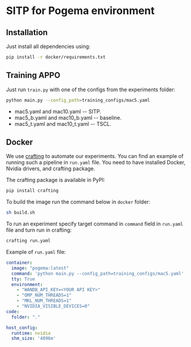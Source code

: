# SITP for Pogema environment

## Installation
Just install all dependencies using:
```bash
pip install -r docker/requirements.txt
```

## Training APPO
Just run ```train.py``` with one of the configs from the experiments folder:
```bash
python main.py --config_path=training_configs/mac5.yaml
```

- mac5.yaml and mac10.yaml -- SITP.
- mac5_b.yaml and mac10_b.yaml -- baseline.
- mac5_t.yaml and mac10_t.yaml -- TSCL.

## Docker 
We use [crafting](https://pypi.org/project/crafting/) to automate our experiments. 
You can find an example of running such a pipeline in ```run.yaml``` file. 
You need to have installed Docker, Nvidia drivers, and crafting package. 

The crafting package is available in PyPI:
```bash
pip install crafting
```


To build the image run the command below in ```docker``` folder:
```bash
sh build.sh
```

To run an experiment specify target command in ```command``` field in ```run.yaml``` file and turn run in crafting:
```bash
crafting run.yaml
```

Example of ```run.yaml``` file:
```yaml
container:
  image: "pogema:latest"
  command: 'python main.py --config_path=training_configs/mac5.yaml'
  tty: True
  environment:
    - "WANDB_API_KEY=<YOUR API KEY>"
    - "OMP_NUM_THREADS=1"
    - "MKL_NUM_THREADS=1"
    - "NVIDIA_VISIBLE_DEVICES=0"
code:
  folder: "."

host_config:
  runtime: nvidia
  shm_size: '4096m'
```
